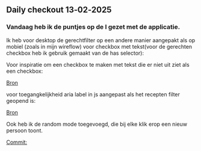 ## Daily checkout 13‐02‐2025

### Vandaag heb ik de puntjes op de I gezet met de applicatie.

Ik heb voor desktop de gerechtfilter op een andere manier aangepakt als op mobiel (zoals in mijn wireflow)
voor checkbox met tekst(voor de gerechten checkbox heb ik gebruik gemaakt van de has selector):  


Voor inspiratie om een checkbox te maken met tekst die er niet uit ziet als een checkbox:

[Bron](https://jsfiddle.net/dv904vn1/2/)

voor toegangkelijkheid aria label in js aangepast als het recepten filter geopend is:

[Bron](https://developer.mozilla.org/en-US/docs/Web/API/Element/ariaLabel)

Ook heb ik de random mode toegevoegd, die bij elke klik erop een nieuw persoon toont.

[Commit:](https://github.com/DivaniNL/connect-your-tribe-squad-page/commit/fc0937679dc71111514ecb2aaec78e2dbfdab672)